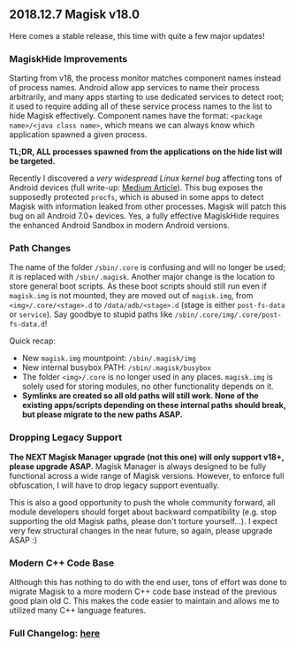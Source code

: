 ## 2018.12.7 Magisk v18.0

Here comes a stable release, this time with quite a few major updates!

### MagiskHide Improvements
Starting from v18, the process monitor matches component names instead of process names. Android allow app services to name their process arbitrarily, and many apps starting to use dedicated services to detect root; it used to require adding all of these service process names to the list to hide Magisk effectively. Component names have the format: `<package name>/<java class name>`, which means we can always know which application spawned a given process.

**TL;DR, ALL processes spawned from the applications on the hide list will be targeted.**

Recently I discovered a *very widespread Linux kernel bug* affecting tons of Android devices (full write-up: [Medium Article](https://medium.com/@topjohnwu/from-anime-game-to-android-system-security-vulnerability-9b955a182f20)). This bug exposes the supposedly protected `procfs`, which is abused in some apps to detect Magisk with information leaked from other processes. Magisk will patch this bug on all Android 7.0+ devices. Yes, a fully effective MagiskHide requires the enhanced Android Sandbox in modern Android versions.

### Path Changes
The name of the folder `/sbin/.core` is confusing and will no longer be used; it is replaced with `/sbin/.magisk`. Another major change is the location to store general boot scripts. As these boot scripts should still run even if `magisk.img` is not mounted, they are moved out of `magisk.img`, from `<img>/.core/<stage>.d` to `/data/adb/<stage>.d` (stage is either `post-fs-data` or `service`). Say goodbye to stupid paths like `/sbin/.core/img/.core/post-fs-data.d`!

Quick recap:

- New `magisk.img` mountpoint: `/sbin/.magisk/img`
- New internal busybox PATH: `/sbin/.magisk/busybox`
- The folder `<img>/.core` is no longer used in any places. `magisk.img` is solely used for storing modules, no other functionality depends on it.
- **Symlinks are created so all old paths will still work. None of the existing apps/scripts depending on these internal paths should break, but please migrate to the new paths ASAP.**

### Dropping Legacy Support
**The NEXT Magisk Manager upgrade (not this one) will only support v18+, please upgrade ASAP.** Magisk Manager is always designed to be fully functional across a wide range of Magisk versions. However, to enforce full obfuscation, I will have to drop legacy support eventually.

This is also a good opportunity to push the whole community forward, all module developers should forget about backward compatibility (e.g. stop supporting the old Magisk paths, please don't torture yourself...). I expect very few structural changes in the near future, so again, please upgrade ASAP :)

### Modern C++ Code Base
Although this has nothing to do with the end user, tons of effort was done to migrate Magisk to a more modern C++ code base instead of the previous good plain old C. This makes the code easier to maintain and allows me to utilized many C++ language features.

### Full Changelog: [here](https://topjohnwu.github.io/Magisk/changes.html)
